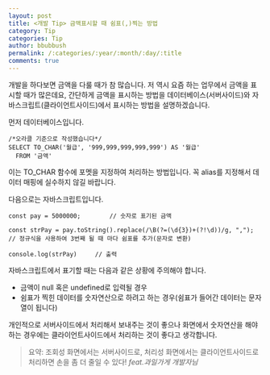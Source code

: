 ```yaml
---
layout: post
title: <개발 Tip> 금액표시할 때 쉼표(,)찍는 방법
category: Tip
categories: Tip
author: bbubbush
permalink: /:categories/:year/:month/:day/:title
comments: true
---
```

개발을 하다보면 금액을 다룰 때가 참 많습니다.
저 역시 요즘 하는 업무에서 금액을 표시할 때가 많은데요, 간단하게 금액을 표시하는 방법을 데이터베이스(서버사이드)와 자바스크립트(클라이언트사이드)에서 표시하는 방법을 설명하겠습니다.

먼저 데이터베이스입니다.

```
/*오라클 기준으로 작성했습니다*/
SELECT TO_CHAR('월급', '999,999,999,999,999') AS '월급'
  FROM '금액'
```

이는 TO_CHAR 함수에 포멧을 지정하여 처리하는 방법입니다. 꼭 alias를 지정해서 데이터 매핑에 실수하지 않길 바랍니다.

다음으로는 자바스크립트입니다.
```
const pay = 5000000;        // 숫자로 표기된 금액

const strPay = pay.toString().replace(/\B(?=(\d{3})+(?!\d))/g, ",");  // 정규식을 사용하여 3번째 될 때 마다 쉼표를 추가(문자로 변환)

console.log(strPay)     // 출력
```
자바스크립트에서 표기할 때는 다음과 같은 상황에 주의해야 합니다.
- 금액이 null 혹은 undefined로 입력될 경우
- 쉼표가 찍힌 데이터를 숫자연산으로 하려고 하는 경우(쉼표가 들어간 데이터는 문자열이 됩니다)

개인적으로 서버사이드에서 처리해서 보내주는 것이 좋으나 화면에서 숫자연산을 해야하는 경우에는
클라이언트사이드에서 처리하는 것이 좋다고 생각합니다.

>요약: 조회성 화면에서는 서버사이드로, 처리성 화면에서는 클라이언트사이드로 처리하면 손을 좀 더 줄일 수 있다!
*feat.과일가게 개발자님*
